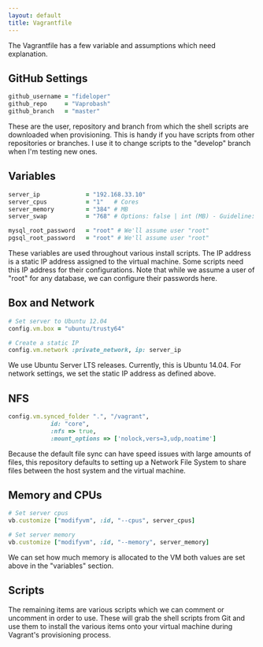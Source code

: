 ```yaml
---
layout: default
title: Vagrantfile
---
```


The Vagrantfile has a few variable and assumptions which need explanation.

## GitHub Settings

```ruby
github_username = "fideloper"
github_repo     = "Vaprobash"
github_branch   = "master"
```

These are the user, repository and branch from which the shell scripts are downloaded when provisioning. This is handy if you have scripts from other repositories or branches. I use it to change scripts to the "develop" branch when I'm testing new ones.

## Variables

```ruby
server_ip             = "192.168.33.10"
server_cpus           = "1"   # Cores
server_memory         = "384" # MB
server_swap           = "768" # Options: false | int (MB) - Guideline: Between one or two times the server_memory

mysql_root_password   = "root" # We'll assume user "root"
pgsql_root_password   = "root" # We'll assume user "root"
```

These variables are used throughout various install scripts. The IP address is a static IP address assigned to the virtual machine. Some scripts need this IP address for their configurations. Note that while we assume a user of "root" for any database, we can configure their passwords here.

## Box and Network

```ruby
# Set server to Ubuntu 12.04
config.vm.box = "ubuntu/trusty64"

# Create a static IP
config.vm.network :private_network, ip: server_ip
```

We use Ubuntu Server LTS releases. Currently, this is Ubuntu 14.04. For network settings, we set the static IP address as defined above.

## NFS

```ruby
config.vm.synced_folder ".", "/vagrant",
            id: "core",
            :nfs => true,
            :mount_options => ['nolock,vers=3,udp,noatime']
```

Because the default file sync can have speed issues with large amounts of files, this repository defaults to setting up a Network File System to share files between the host system and the virtual machine.

## Memory and CPUs

```ruby
# Set server cpus
vb.customize ["modifyvm", :id, "--cpus", server_cpus]

# Set server memory
vb.customize ["modifyvm", :id, "--memory", server_memory]
```

We can set how much memory is allocated to the VM both values are set above in the "variables" section.

## Scripts

The remaining items are various scripts which we can comment or uncomment in order to use. These will grab the shell scripts from Git and use them to install the various items onto your virtual machine during Vagrant's provisioning process.
